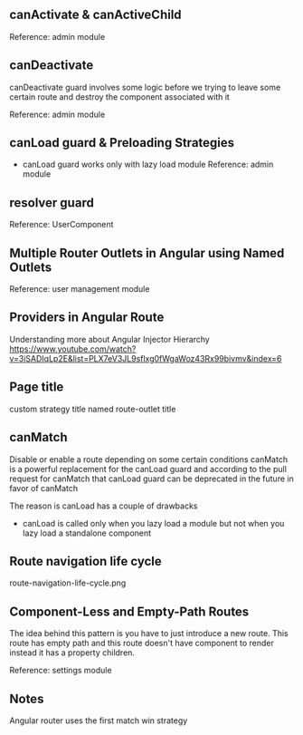 ## canActivate & canActiveChild
Reference: admin module

## canDeactivate
canDeactivate guard involves some logic before we trying to leave some certain route and destroy the component associated with it

Reference: admin module

## canLoad guard & Preloading Strategies
- canLoad guard works only with lazy load module
Reference: admin module

## resolver guard
Reference: UserComponent

## Multiple Router Outlets in Angular using Named Outlets
Reference: user management module

## Providers in Angular Route
Understanding more about Angular Injector Hierarchy
https://www.youtube.com/watch?v=3iSADIqLp2E&list=PLX7eV3JL9sflxg0fWgaWoz43Rx99bivmv&index=6

## Page title
custom strategy title
named route-outlet title

## canMatch
Disable or enable a route depending on some certain conditions
canMatch is a powerful replacement for the canLoad guard and according to the pull request for canMatch that canLoad guard can be deprecated in the future in favor of canMatch

The reason is canLoad has a couple of drawbacks
- canLoad is called only when you lazy load a module but not when you lazy load a standalone component

## Route navigation life cycle
route-navigation-life-cycle.png

## Component-Less and Empty-Path Routes
The idea behind this pattern is you have to just introduce a new route. This route has empty path and this route doesn't have component to render instead it has a property children.

Reference: settings module

## Notes
Angular router uses the first match win strategy